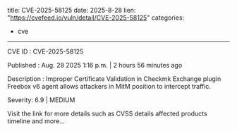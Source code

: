  
title: CVE-2025-58125
date: 2025-8-28
lien: "https://cvefeed.io/vuln/detail/CVE-2025-58125"
categories:
  - cve
---

CVE ID : CVE-2025-58125

Published :  Aug. 28
2025
1:16 p.m. | 2 hours
56 minutes ago

Description : Improper Certificate Validation in Checkmk Exchange plugin Freebox v6 agent allows attackers in MitM position to intercept traffic.

Severity: 6.9 | MEDIUM

Visit the link for more details
such as CVSS details
affected products
timeline
and more...
